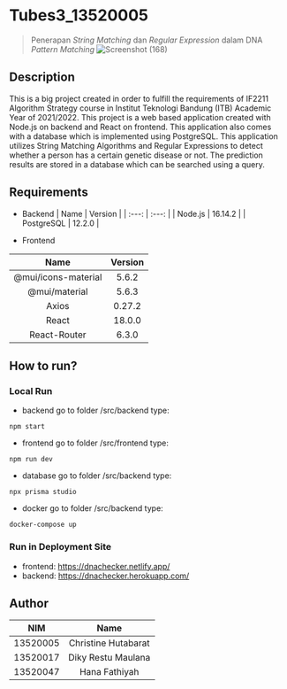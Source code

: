 ﻿# Tubes3_13520005

> Penerapan _String Matching_ dan _Regular Expression_ dalam DNA _Pattern Matching_
![Screenshot (168)](https://user-images.githubusercontent.com/40686115/165985478-2ee0ab89-e1c3-4e1d-941f-c2d9ad5f5db3.png)


## Description
This is a big project created in order to fulfill the requirements of IF2211 Algorithm Strategy course in Institut Teknologi Bandung (ITB) Academic Year of 2021/2022. This project is a web based application created with Node.js on backend and React on frontend. This application also comes with a database which is implemented using PostgreSQL. This application utilizes String Matching Algorithms and Regular Expressions to detect whether a person has a certain genetic disease or not. The prediction results are stored in a database which can be searched using a query.

## Requirements
- Backend
| Name | Version |
| :---: | :---: |
| Node.js | 16.14.2 |
| PostgreSQL | 12.2.0 |

- Frontend

| Name | Version |
| :---: | :---: |
| @mui/icons-material | 5.6.2 |
| @mui/material | 5.6.3 |
| Axios | 0.27.2 |
| React | 18.0.0 |
| React-Router | 6.3.0 |

## How to run?

### Local Run
- backend
go to folder /src/backend
type:
```shell
npm start
```
- frontend
go to folder /src/frontend
type:
```shell
npm run dev
```
- database
go to folder /src/backend
type:
```shell
npx prisma studio
```
- docker
go to folder /src/backend
type:
```shell
docker-compose up
```

### Run in Deployment Site
- frontend:
  https://dnachecker.netlify.app/
- backend:
  https://dnachecker.herokuapp.com/

## Author
|   NIM    | Name                |
| :---: | :---: |
| 13520005 | Christine Hutabarat |
| 13520017 | Diky Restu Maulana  |
| 13520047 | Hana Fathiyah       |
